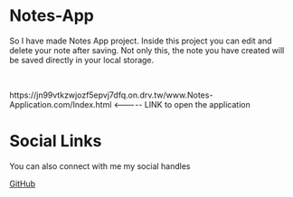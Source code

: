 # Notes-App
<p>So I have made Notes App project. Inside this project  you can edit and delete your note after saving. Not only this, the note you have created will be saved directly in your local storage.</p>
<br>
<p> https://jn99vtkzwjozf5epvj7dfq.on.drv.tw/www.Notes-Application.com/Index.html  <----- LINK to open the application </p>
<h1>Social Links</h1>
<p>You can also connect with me my social handles</p>
<a href="https://github.com/Sainitu">GitHub</a>

